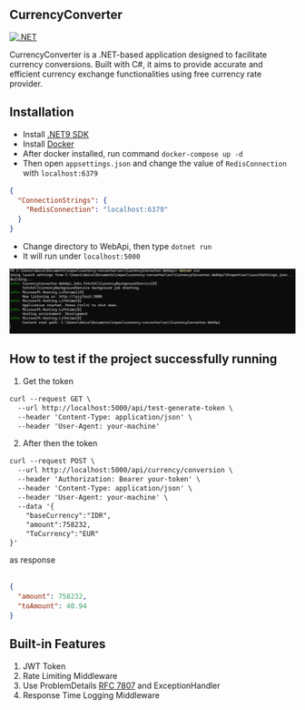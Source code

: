 ## CurrencyConverter

[![.NET](https://github.com/vendyp/CurrencyConverter/actions/workflows/dotnet.yml/badge.svg)](https://github.com/vendyp/CurrencyConverter/actions/workflows/dotnet.yml)

CurrencyConverter is a .NET-based application designed to facilitate currency conversions. Built with C#, it aims to
provide accurate and efficient currency exchange functionalities using free currency rate provider.

## Installation

- Install [.NET9 SDK](https://dotnet.microsoft.com/en-us/download/dotnet/9.0)
- Install [Docker](https://docs.docker.com/get-started/get-docker/)
- After docker installed, run command ``docker-compose up -d``
- Then open ``appsettings.json`` and change the value of `RedisConnection` with `localhost:6379`

```json
{
  "ConnectionStrings": {
    "RedisConnection": "localhost:6379"
  }
}
```

- Change directory to WebApi, then type `dotnet run`
- It will run under `localhost:5000`

![](https://github.com/vendyp/CurrencyConverter/blob/main/.github/images/running.png)

## How to test if the project successfully running

1. Get the token

```curl
curl --request GET \
  --url http://localhost:5000/api/test-generate-token \
  --header 'Content-Type: application/json' \
  --header 'User-Agent: your-machine'
```

2. After then the token

```curl
curl --request POST \
  --url http://localhost:5000/api/currency/conversion \
  --header 'Authorization: Bearer your-token' \
  --header 'Content-Type: application/json' \
  --header 'User-Agent: your-machine' \
  --data '{
	"baseCurrency":"IDR",
	"amount":758232,
	"ToCurrency":"EUR"
}'
```

as response

```json

{
  "amount": 758232,
  "toAmount": 40.94
}
```

## Built-in Features

1. JWT Token
2. Rate Limiting Middleware
3. Use ProblemDetails [RFC 7807](https://datatracker.ietf.org/doc/html/rfc7807) and ExceptionHandler
4. Response Time Logging Middleware